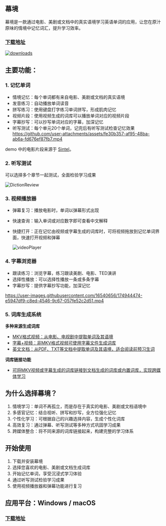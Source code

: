 ## 幕境
幕境是一款通过电影、美剧或文档中的真实语境学习英语单词的应用，让您在原汁原味的情境中记忆词汇，提升学习效率。
### [下载地址](https://github.com/tangshimin/MuJing/releases)
[![downloads](https://img.shields.io/github/downloads/tangshimin/MuJing/total?style=for-the-badge&logo=download&logoColor=white)](https://github.com/tangshimin/MuJing/releases)

## 主要功能：

### 1. 记忆单词
   - 情境记忆：每个单词都有来自电影、美剧或文档的真实语境
   - 发音练习：自动播放单词读音
   - 拼写练习：使用键盘打字练习单词拼写，形成肌肉记忆
   - 视频片段：使用视频生成的词库可以播放单词对应的视频片段
   - 字幕抄写：可以抄写单词对应的字幕，加深记忆
   - 听写测试：每个单元20个单词，记完后有听写测试检查记忆效果
   https://github.com/user-attachments/assets/fe30b357-af95-48ba-ab6a-fd676ef87fb7.mp4

   demo 中的电影片段来源于 [Sintel](https://www.youtube.com/watch?v=eRsGyueVLvQ)。


### 2. 听写测试
可以选择多个章节一起测试，全面检验学习成果

   ![DictionReview](https://github.com/tangshimin/MuJing/assets/16540656/b407ee8e-e477-4342-8dd6-7eaf11e67256)


### 3. 视频播放器
  - 弹幕复习：播放电影时，单词以弹幕形式出现
  - 快速查询：输入单词或对应数字即可查看中文解释
  - 快捷打开：正在记忆由视频或字幕生成的词库时，可将视频拖放到记忆单词界面，快速打开视频和弹幕

     ![videoPlayer](https://user-images.githubusercontent.com/16540656/220088640-2f9c3a54-500e-477b-8c63-bc31b32d2d71.jpg)


### 4. 字幕浏览器
   - 跟读练习：浏览字幕，练习跟读美剧、电影、TED演讲
   - 选择性播放：可以选择性播放一条或多条字幕
   - 字幕抄写：提供字幕抄写功能，加深记忆

   https://user-images.githubusercontent.com/16540656/174944474-e5947df9-c8ed-4546-9c67-057fe52c2d51.mp4


### 5. 词库生成系统
**多种来源生成词库**
- [MKV格式视频：从电影、电视剧中提取单词及其语境](https://github.com/tangshimin/MuJing/wiki/%E5%A6%82%E4%BD%95%E7%94%A8-MKV-%E8%A7%86%E9%A2%91%E7%94%9F%E6%88%90%E8%AF%8D%E5%BA%93)
- [字幕+视频：非MKV格式视频可使用字幕文件生成词库](https://github.com/tangshimin/MuJing/wiki/%E5%A6%82%E4%BD%95%E7%94%A8%E5%AD%97%E5%B9%95%E7%94%9F%E6%88%90%E8%AF%8D%E5%BA%93)
- [英文文档：从PDF、TXT等文档中提取单词及其语境，适合阅读前预习生词](https://github.com/tangshimin/MuJing/wiki/%E5%A6%82%E4%BD%95%E7%94%A8%E6%96%87%E6%A1%A3%E7%94%9F%E6%88%90%E8%AF%8D%E5%BA%93)

**词库链接功能**
- [可将MKV视频或字幕生成的词库链接到文档生成的词库或内置词库，实现跨媒体学习](https://github.com/tangshimin/MuJing/wiki/%E9%93%BE%E6%8E%A5%E5%AD%97%E5%B9%95%E8%AF%8D%E5%BA%93)


## 为什么选择幕境？

1. 情境学习：单词不再孤立，而是存在于真实的电影、美剧或文档语境中
2. 多感官记忆：结合视听、拼写和抄写，全方位强化记忆
3. 个性化学习：可根据自己的兴趣选择内容，生成个性化词库
4. 高效复习：通过弹幕、听写测试等多种方式巩固学习成果
5. 跨媒体整合：将不同来源的词库链接起来，构建完整的学习体系

## 开始使用

1. 下载并安装幕境
2. 选择您喜欢的电影、美剧或文档生成词库
3. 开始记忆单词，享受沉浸式学习体验
4. 通过听写测试检验学习成果
5. 使用视频播放器和弹幕功能进行复习

## 应用平台：Windows / macOS
### [下载地址](https://github.com/tangshimin/MuJing/releases)

